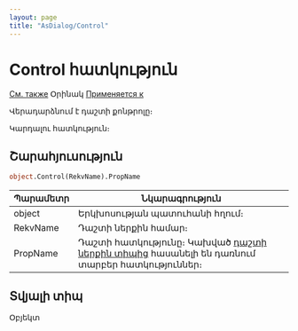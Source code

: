 ```yaml
---
layout: page
title: "AsDialog/Control"
---
```



# Control հատկություն

[См. также](../AsDialog.md) Օրինակ [Применяется к](../AsDialog.md)

Վերադարձնում է դաշտի քոնթրոլը։

Կարդալու հատկություն։

## Շարահյուսություն

``` vb
object.Control(RekvName).PropName 
```

| Պարամետր | Նկարագրություն |
|--|--|
| object | Երկխոսության պատուհանի հղում։ |
| RekvName | Դաշտի ներքին համար։ |
| PropName | Դաշտի հատկությունը։ Կախված [դաշտի ներքին տիպից](../../types.html) հասանելի են դառնում տարբեր հատկություններ։ |

## Տվյալի տիպ

Օբյեկտ
